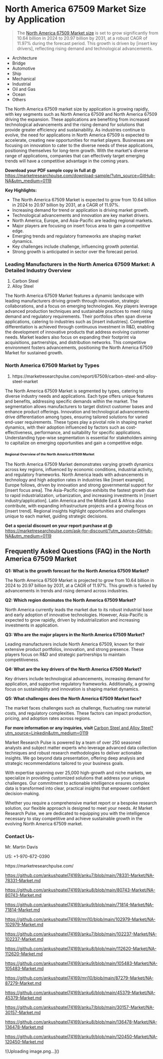 <h1>North America 67509 Market&nbsp;Size by Application</h1><blockquote><p>The <a href="https://marketresearchpulse.com/download-sample/?utm_source=GitHub-NA&amp;utm_medium=0119">North America 67509 Market size</a> is set to grow significantly from 10.64 billion in 2024 to 20.97 billion by 2031, at a robust CAGR of 11.97% during the forecast period. This growth is driven by [insert key drivers], reflecting rising demand and technological advancements.</p></blockquote><ul><li>Architecture<li> Bridge<li> Automotive<li> Ship<li> Mechanical<li> Industrial<li> Oil and Gas<li> Ocean<li> Others</li></ul><p>The North America 67509 market size by application is growing rapidly, with key segments such as North America 67509 and North America 67509 driving the expansion. These applications are benefiting from increased technological advancements and the rising demand for solutions that provide greater efficiency and sustainability. As industries continue to evolve, the need for applications in North America 67509 is expected to accelerate, creating new opportunities for market players. Businesses are focusing on innovation to cater to the diverse needs of these applications, positioning themselves for long-term growth. With the market's diverse range of applications, companies that can effectively target emerging trends will have a competitive advantage in the coming years.</p><p><strong>Download your PDF sample copy in full at @ </strong><a href="https://marketresearchpulse.com/download-sample/?utm_source=GitHub-NA&amp;utm_medium=0119">https://marketresearchpulse.com/download-sample/?utm_source=GitHub-NA&amp;utm_medium=0119</a></p><p><strong>Key Highlights: </strong></p><ul><li>The North America 67509 Market is expected to grow from 10.64 billion in 2024 to 20.97 billion by 2031, at a CAGR of 11.97%.</li><li>Increasing demand for trend or application is driving market growth.</li><li>Technological advancements and innovation are key market drivers.</li><li>North America, Europe, and Asia-Pacific are leading regional markets.</li><li>Major players are focusing on insert focus area to gain a competitive edge.</li><li>Emerging trends and regulatory frameworks are shaping market dynamics.</li><li>Key challenges include challenge, influencing growth potential.</li><li>Strong growth is anticipated in sector over the forecast period.</li></ul><h3>Leading Manufacturers in the North America 67509 Market: A Detailed Industry Overview</h3><ol><li>Carbon Steel<li> Alloy Steel</li></ol><div class="flex max-w-full flex-col flex-grow"><div class="min-h-8 text-message flex w-full flex-col items-end gap-2 whitespace-normal break-words [.text-message+&amp;]:mt-5" dir="auto" data-message-author-role="assistant" data-message-id="fd8432e4-4910-450d-b182-61b7bfb0a01f" data-message-model-slug="gpt-4o"><div class="flex w-full flex-col gap-1 empty:hidden first:pt-[3px]"><div class="markdown prose w-full break-words dark:prose-invert light"><p>The North America 67509 Market features a dynamic landscape with leading manufacturers driving growth through innovation, strategic collaborations, and a focus on emerging technologies. Key players leverage advanced production techniques and sustainable practices to meet rising demand and regulatory requirements. Their portfolios often span diverse applications, catering to industries such as [insert industries]. Competitive differentiation is achieved through continuous investment in R&amp;D, enabling the development of innovative products that address evolving customer needs. Market leaders also focus on expanding their footprint via acquisitions, partnerships, and distribution networks. This competitive environment fosters advancements, positioning the North America 67509 Market for sustained growth.</p></div></div></div></div><h3>North America 67509 Market by Types</h3><ol><li>https://marketresearchpulse.com/report/67509/carbon-steel-and-alloy-steel-market</li></ol><div class="flex max-w-full flex-col flex-grow"><div class="min-h-8 text-message flex w-full flex-col items-end gap-2 whitespace-normal break-words [.text-message+&amp;]:mt-5" dir="auto" data-message-author-role="assistant" data-message-id="084470be-0bb7-4664-bddf-5156b4f41249" data-message-model-slug="gpt-4o-mini"><div class="flex w-full flex-col gap-1 empty:hidden first:pt-[3px]"><div class="markdown prose w-full break-words dark:prose-invert light"><p>The North America 67509 Market is segmented by types, catering to diverse industry needs and applications. Each type offers unique features and benefits, addressing specific demands within the market. The segmentation allows manufacturers to target distinct customer bases and enhance product offerings. Innovation and technological advancements drive differentiation among types, ensuring tailored solutions for varied end-user requirements. These types play a pivotal role in shaping market dynamics, with their adoption influenced by factors such as cost-effectiveness, performance, and suitability for specific applications. Understanding type-wise segmentation is essential for stakeholders aiming to capitalize on emerging opportunities and gain a competitive edge.</p></div></div></div></div><h3><span style="font-size: 11px;">Regional Overview of the North America 67509 Market</span></h3><div class="flex max-w-full flex-col flex-grow"><div class="min-h-8 text-message flex w-full flex-col items-end gap-2 whitespace-normal break-words [.text-message+&amp;]:mt-5" dir="auto" data-message-author-role="assistant" data-message-id="e9038762-ce64-4e30-91c9-9bd413514231" data-message-model-slug="gpt-4o-mini"><div class="flex w-full flex-col gap-1 empty:hidden first:pt-[3px]"><div class="markdown prose w-full break-words dark:prose-invert light"><p>The North America 67509 Market demonstrates varying growth dynamics across key regions, influenced by economic conditions, industrial activity, and regulatory frameworks. North America leads with advancements in technology and high adoption rates in industries like [insert example]. Europe follows, driven by innovation and strong governmental support for [insert focus area]. The Asia-Pacific region exhibits the fastest growth due to rapid industrialization, urbanization, and increasing investments in [insert industry/application]. Latin America and the Middle East &amp; Africa also contribute, with expanding infrastructure projects and a growing focus on [insert trend]. Regional insights highlight opportunities and challenges unique to each market, guiding strategic decisions.</p></div></div></div></div><p><strong>Get a special discount on your report purchase at @ </strong><a href="https://marketresearchpulse.com/ask-for-discount/?utm_source=GitHub-NA&amp;utm_medium=0119">https://marketresearchpulse.com/ask-for-discount/?utm_source=GitHub-NA&amp;utm_medium=0119</a></p><h2>Frequently Asked Questions (FAQ) in the North America 67509 Market</h2><p><strong>Q1: What is the growth forecast for the North America 67509 Market?</strong></p><p>The North America 67509 Market is projected to grow from 10.64 billion in 2024 to 20.97 billion by 2031, at a CAGR of 11.97%. This growth is fueled by advancements in trends and rising demand across industries.</p><p><strong>Q2: Which region dominates the North America 67509 Market?</strong></p><p>North America currently leads the market due to its robust industrial base and early adoption of innovative technologies. However, Asia-Pacific is expected to grow rapidly, driven by industrialization and increasing investments in application.</p><p><strong>Q3: Who are the major players in the North America 67509 Market?</strong></p><p>Leading manufacturers include North America 67509, known for their extensive product portfolios, innovation, and strong presence. These players focus on R&amp;D and strategic partnerships to maintain competitiveness.</p><p><strong>Q4: What are the key drivers of the North America 67509 Market?</strong></p><p>Key drivers include technological advancements, increasing demand for application, and supportive regulatory frameworks. Additionally, a growing focus on sustainability and innovation is shaping market dynamics.</p><p><strong>Q5: What challenges does the North America 67509 Market face?</strong></p><p>The market faces challenges such as challenge, fluctuating raw material costs, and regulatory complexities. These factors can impact production, pricing, and adoption rates across regions.</p><p><strong>For more information or any inquiries, visit&nbsp;</strong><a href="Carbon Steel and Alloy Steel?utm_source=Linkedin&utm_medium=0119">Carbon Steel and Alloy Steel?utm_source=Linkedin&utm_medium=0119</a></p><p>Market Research Pulse is powered by a team of over 250 seasoned analysts and subject matter experts who leverage advanced data collection techniques and robust research methodologies to deliver actionable insights. We go beyond data presentation, offering deep analysis and strategic recommendations tailored to your business goals.</p><p>With expertise spanning over 25,000 high-growth and niche markets, we specialize in providing customized solutions that address your unique challenges. Our commitment to actionable intelligence ensures complex data is transformed into clear, practical insights that empower confident decision-making.</p><p>Whether you require a comprehensive market report or a bespoke research solution, our flexible approach is designed to meet your needs. At Market Research Pulse, we are dedicated to equipping you with the intelligence necessary to stay competitive and achieve sustainable growth in the evolving North America 67509 market.</p><h3><strong>Contact Us-</strong></h3><p>Mr. Martin Davis</p><p>US: +1-970-672-0390</p><p>https://marketresearchpulse.com/</p><p><a href="https://github.com/ankushpatel74169/anku7/blob/main/78331-Market/NA-78331-Market.md">https://github.com/ankushpatel74169/anku7/blob/main/78331-Market/NA-78331-Market.md</a></p><p><a href="https://github.com/ankushpatel74169/anku8/blob/main/80743-Market/NA-80743-Market.md">https://github.com/ankushpatel74169/anku8/blob/main/80743-Market/NA-80743-Market.md</a></p><p><a href="https://github.com/ankushpatel74169/anku9/blob/main/71814-Market/NA-71814-Market.md">https://github.com/ankushpatel74169/anku9/blob/main/71814-Market/NA-71814-Market.md</a></p><p><a href="https://github.com/ankushpatel74169/mri10/blob/main/102979-Market/NA-102979-Market.md">https://github.com/ankushpatel74169/mri10/blob/main/102979-Market/NA-102979-Market.md</a></p><p><a href="https://github.com/ankushpatel74169/anku7/blob/main/102237-Market/NA-102237-Market.md">https://github.com/ankushpatel74169/anku7/blob/main/102237-Market/NA-102237-Market.md</a></p><p><a href="https://github.com/ankushpatel74169/anku8/blob/main/112620-Market/NA-112620-Market.md">https://github.com/ankushpatel74169/anku8/blob/main/112620-Market/NA-112620-Market.md</a></p><p><a href="https://github.com/ankushpatel74169/anku9/blob/main/105483-Market/NA-105483-Market.md">https://github.com/ankushpatel74169/anku9/blob/main/105483-Market/NA-105483-Market.md</a></p><p><a href="https://github.com/ankushpatel74169/mri10/blob/main/87279-Market/NA-87279-Market.md">https://github.com/ankushpatel74169/mri10/blob/main/87279-Market/NA-87279-Market.md</a></p><p><a href="https://github.com/ankushpatel74169/anku6/blob/main/45379-Market/NA-45379-Market.md">https://github.com/ankushpatel74169/anku6/blob/main/45379-Market/NA-45379-Market.md</a></p><p><a href="https://github.com/ankushpatel74169/anku7/blob/main/30157-Market/NA-30157-Market.md">https://github.com/ankushpatel74169/anku7/blob/main/30157-Market/NA-30157-Market.md</a></p><p><a href="https://github.com/ankushpatel74169/anku8/blob/main/136478-Market/NA-136478-Market.md">https://github.com/ankushpatel74169/anku8/blob/main/136478-Market/NA-136478-Market.md</a></p><p><a href="https://github.com/ankushpatel74169/anku9/blob/main/120450-Market/NA-120450-Market.md">https://github.com/ankushpatel74169/anku9/blob/main/120450-Market/NA-120450-Market.md</a></p>
![Uploading image.png…]()
